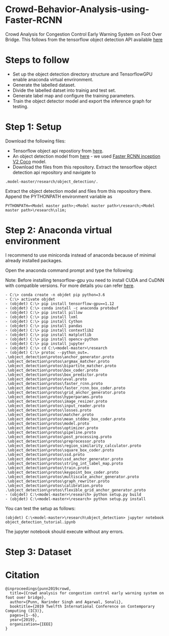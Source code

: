 # Crowd-Behavior-Analysis-using-Faster-RCNN
Crowd Analysis for Congestion Control Early Warning System on Foot Over Bridge.
This follows from the tensorflow object detection API available [here](https://github.com/tensorflow/models/tree/r1.12.0)

# Steps to follow
- Set up the object detection directory structure and TensorflowGPU enable anaconda virtual envrironment.
- Generate the labelled dataset.
- Divide the labelled datset into trainig and test set.
- Generate label map and configure the training parameters.
- Train the object detector model and export the inference graph for testing.

# Step 1: Setup
Download the following files:
- Tensorflow object api repostiory from [here](https://github.com/tensorflow/models/tree/r1.12.0).
- An object detection model from [here](https://github.com/tensorflow/models/blob/master/research/object_detection/g3doc/tf1_detection_zoo.md) - we used [Faster RCNN inception V2 Coco](http://download.tensorflow.org/models/object_detection/faster_rcnn_inception_v2_coco_2018_01_28.tar.gz) model.
- Download the files from this repository.
Extract the tensorflow object detection api repository and navigate to 
```
.model-master/research/object_detection/. 
```
Extract the object detection model and files from this repository there.
Append the PYTHONPATH environment variable as

```PYTHONPATH=<Model master path>;<Model master path>\research;<Model master path>\research\slim;```

# Step 2: Anaconda virtual environment
I recommend to use miniconda instead of anaconda because of minimal already installed packages.

Open the anaconda command prompt and type the following:

Note: Before installing tensorflow-gpu you need to install CUDA and CuDNN with compatible versions. For more details you can refer [here](https://punndeeplearningblog.com/development/tensorflow-cuda-cudnn-compatibility/).
```
- C:\> conda create -n objdet pip python=3.6
- C:\> activate objdet
- (objdet) C:\> pip install tensorflow-gpu==1.12
- (objdet) C:\> conda install -c anaconda protobuf
- (objdet) C:\> pip install pillow
- (objdet) C:\> pip install lxml
- (objdet) C:\> pip install Cython
- (objdet) C:\> pip install pandas
- (objdet) C:\> pip install contextlib2
- (objdet) C:\> pip install matplotlib
- (objdet) C:\> pip install opencv-python
- (objdet) C:\> pip install jupyter
- (objdet) C:\> cd C:\<model-master>\research
- (objdet) C:\> protoc --python_out=. .\object_detection\protos\anchor_generator.proto .\object_detection\protos\argmax_matcher.proto .\object_detection\protos\bipartite_matcher.proto .\object_detection\protos\box_coder.proto .\object_detection\protos\box_predictor.proto .\object_detection\protos\eval.proto .\object_detection\protos\faster_rcnn.proto .\object_detection\protos\faster_rcnn_box_coder.proto .\object_detection\protos\grid_anchor_generator.proto .\object_detection\protos\hyperparams.proto .\object_detection\protos\image_resizer.proto .\object_detection\protos\input_reader.proto .\object_detection\protos\losses.proto .\object_detection\protos\matcher.proto .\object_detection\protos\mean_stddev_box_coder.proto .\object_detection\protos\model.proto .\object_detection\protos\optimizer.proto .\object_detection\protos\pipeline.proto .\object_detection\protos\post_processing.proto .\object_detection\protos\preprocessor.proto .\object_detection\protos\region_similarity_calculator.proto .\object_detection\protos\square_box_coder.proto .\object_detection\protos\ssd.proto .\object_detection\protos\ssd_anchor_generator.proto .\object_detection\protos\string_int_label_map.proto .\object_detection\protos\train.proto .\object_detection\protos\keypoint_box_coder.proto .\object_detection\protos\multiscale_anchor_generator.proto .\object_detection\protos\graph_rewriter.proto .\object_detection\protos\calibration.proto .\object_detection\protos\flexible_grid_anchor_generator.proto
- (objdet) C:\<model-master>\research> python setup.py build
- (objdet) C:\<model-master>\research> python setup.py install
```
You can test the setup as follows:

``` (objdet) C:\<model-master>\research\object_detection> jupyter notebook object_detection_tutorial.ipynb ```

The jupyter notebook should execute without any errors.

# Step 3: Dataset


# Citation
```
@inproceedings{punn2019crowd,
  title={Crowd analysis for congestion control early warning system on foot over bridge},
  author={Punn, Narinder Singh and Agarwal, Sonali},
  booktitle={2019 Twelfth International Conference on Contemporary Computing (IC3)},
  pages={1--6},
  year={2019},
  organization={IEEE}
}

```

